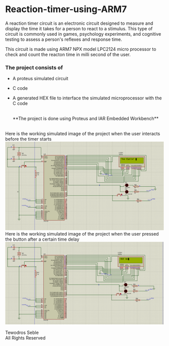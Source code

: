 # Reaction-timer-using-ARM7

A reaction timer circuit is an electronic circuit designed to measure and display the time it takes for a person to react to a stimulus. This type of circuit is commonly used in games, psychology experiments, and cognitive testing to assess a person's reflexes and response time.

This circuit is made using ARM7  NPX model LPC2124 micro processor to check and count the reacton time in milli second of the user. 

### The project consists of 
- A proteus simulated circuit
- C code
- A generated HEX file to interface the simulated microprocessor with the C code

  <br/>
  **The project is done using Proteus and IAR Embedded Workbench**
</br>
  Here is the working simulated image of the project when the user interacts before the timer starts
  <img src="reaction_timer.png" alt='' />

  <br/>
  Here is the working simulated image of the project when the user pressed the button after a certain time delay
<img src="reaction_timer1.png" alt='' />

Tewodros Seble
<br/>
All Rights Reserved
